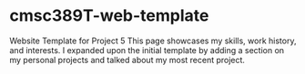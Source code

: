 # cmsc389T-web-template

Website Template for Project 5
This page showcases my skills, work history, and interests. I expanded upon the initial template by adding a section on my personal projects and talked about my most recent project.